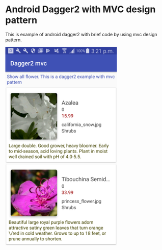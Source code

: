 # Android Dagger2 with MVC design pattern
This is example of android dagger2 with brief code by using mvc design pattern.

<p align="left">
  <img src="https://github.com/umeshbsa/android-dagger2-with-mvc/blob/master/screen/screen_1.png" width="350"/>
</p>
